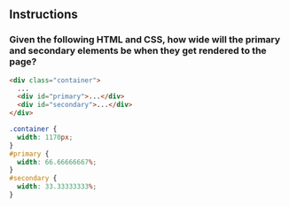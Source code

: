 ## Instructions

### Given the following HTML and CSS, how wide will the primary and secondary elements be when they get rendered to the page?

```html
<div class="container">
  ...
  <div id="primary">...</div>
  <div id="secondary">...</div>
</div>
```

```css
.container {
  width: 1170px;
}
#primary {
  width: 66.66666667%;
}
#secondary {
  width: 33.33333333%;
}
```